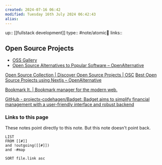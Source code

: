 ```yaml
---
created: 2024-07-16 06:42 
modified: Tuesday 16th July 2024 06:42:43
alias: 
---
```

up::  [[fullstack development]]
type:: #note/atomic🌳 
links::
## Open Source Projects
- [OSS Gallery](https://oss.gallery/)
- [Open Source Alternatives to Popular Software – OpenAlternative](https://openalternative.co/)


[Open Source Collection | Discover Open Source Projects | OSC](https://opensourcecollection.com/)
[Best Open Source Projects using Nextjs – OpenAlternative](https://openalternative.co/topics/nextjs)


[Bookmark It. | Bookmark manager for the modern web.](https://bmrk.cc/)

[GitHub - projectx-codehagen/Badget: Badget aims to simplify financial management with a user-friendly interface and robust backend](https://github.com/projectx-codehagen/Badget)




### Links to this page
These notes point directly to this note. But this note doesn't point back.
```dataview
LIST
FROM [[#]]
and !outgoing([[#]])
and -#map

SORT file.link asc
```




